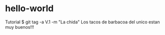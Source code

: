 # hello-world
Tutorial
$ git tag -a  V.1 -m "La chida"
Los tacos de barbacoa del unico estan muy buenos!!!
